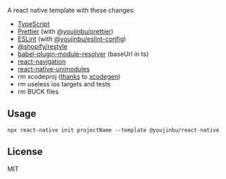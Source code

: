 A react native template with these changes:

- [TypeScript](typescriptlang.org)
- [Prettier](https://prettier.io/) (with [@youjinbu/prettier](https://github.com/youjinbu/config/tree/master/packages/prettier))
- [ESLint](https://eslint.org/) (with [@youjinbu/eslint-config](https://github.com/youjinbu/config/tree/master/packages/eslint))
- [@shopify/restyle](https://github.com/Shopify/restyle)
- [babel-plugin-module-resolver](https://github.com/tleunen/babel-plugin-module-resolver) (baseUrl in ts)
- [react-navigation](https://reactnavigation.org/)
- [react-native-unimodules](https://github.com/expo/expo/tree/master/packages/react-native-unimodules)
- rm xcodeproj ([thanks](https://github.com/pvinis/react-native-xcodegen) to [xcodegen](https://github.com/yonaskolb/XcodeGen))
- rm useless ios targets and tests
- rm BUCK files

## Usage

```
npx react-native init projectName --template @youjinbu/react-native
```

## License

MIT
